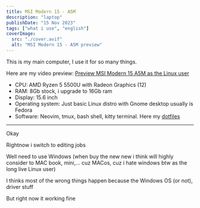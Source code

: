 ```yaml
---
title: MSI Modern 15 - A5M
description: "laptop"
publishDate: "15 Nov 2023"
tags: ["what i use", "english"]
coverImage:
  src: "./cover.avif"
  alt: "MSI Modern 15 - A5M preview"
---
```


This is my main computer, I use it for so many things.

Here are my video preview: [Preview MSI Modern 15 A5M as the Linux user](https://www.youtube.com/watch?v=uBiPyuqfN-Q)

- CPU: AMD Ryzen 5 5500U with Radeon Graphics (12)
- RAM: 8Gb stock, i upgrade to 16Gb ram
- Display: 15.6 inch
- Operating system: Just basic Linux distro with Gnome desktop usually is Fedora
- Software: Neovim, tmux, bash shell, kitty terminal. Here my [dotfiles](https://github.com/ongedit/dotfiles)

---

Okay

Rightnow i switch to editing jobs

Well need to use Windows (when buy the new new i think will highly consider to MAC book, mini,... cuz MACos, cuz i hate windows btw as the long live Linux user)

I thinks most of the wrong things happen because the Windows OS (or not), driver stuff

But right now it working fine
